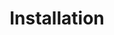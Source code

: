 ---sort_key: 12layout: "sku"id: installation-devicetitle: "Installation"heading: "Installation"sub-title: "Install a new printer, scanner or the latest software."category: "Sales On-Demand Support"category_description: "Technical support at on-demand rates."keywords: ""features: - feature: "Data backed up to a destination of your choice:" - feature: "Cloud storage OR" - feature: "An external hard drive OR" - feature: "Network Attached Storage device (NAS)" - feature: "And the good news is you don’t need to hold onto the phone while the back up is in progress. We will start the transfer with you over-the-phone, then call back once it’s complete to finish the service."price: "99"unit: "device"australia_only: "Yes"---